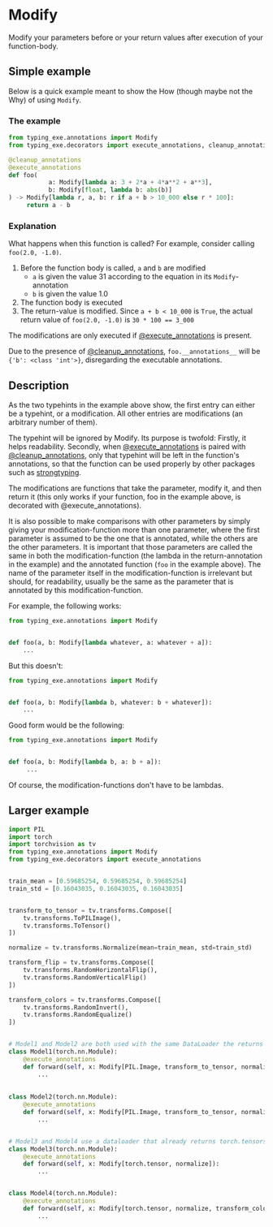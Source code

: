 # Modify

Modify your parameters before or your return values after execution of your function-body.
    
## Simple example

Below is a quick example meant to show the How (though maybe not the Why) of using `Modify`.

### The example
    
```python
from typing_exe.annotations import Modify
from typing_exe.decorators import execute_annotations, cleanup_annotations

@cleanup_annotations
@execute_annotations
def foo(
           a: Modify[lambda a: 3 + 2*a + 4*a**2 + a**3], 
           b: Modify[float, lambda b: abs(b)]
) -> Modify[lambda r, a, b: r if a + b > 10_000 else r * 100]:
     return a - b
```

### Explanation

What happens when this function is called? For example, consider calling `foo(2.0, -1.0)`.

1. Before the function body is called, `a` and `b` are modified
    - `a` is given the value 31 according to the equation in its `Modify`-annotation
    - `b` is given the value 1.0
2. The function body is executed
3. The return-value is modified. Since `a + b < 10_000` is `True`, the actual return value of `foo(2.0, -1.0)` 
is `30 * 100 == 3_000`

The modifications are only executed if [@execute_annotations](https://snimu.github.io/typing-exe/execute_annotations/)
is present.

Due to the presence of [@cleanup_annotations](https://snimu.github.io/typing-exe/cleanup_annotations/), 
`foo.__annotations__` will be `{'b': <class 'int'>}`, disregarding the executable annotations.
        
## Description
        
As the two typehints in the example above show, the first entry can either be a typehint, 
or a modification. All other entries are modifications (an arbitrary number of them).
    
The typehint will be ignored by Modify. Its purpose is twofold: Firstly, it helps readability.
Secondly, when [@execute_annotations](https://snimu.github.io/typing-exe/execute_annotations/)
is paired with [@cleanup_annotations](https://snimu.github.io/typing-exe/cleanup_annotations/), 
only that typehint will be left in the function's annotations, so that the function can be used 
properly by other packages such as [strongtyping](https://github.com/FelixTheC/strongtyping).
    
The modifications are functions that 
take the parameter, modify it, and then return it 
(this only works if your function, foo in the example above, is decorated with 
@execute_annotations). 
    
It is also possible to make comparisons with other parameters by simply giving your modification-function
more than one parameter, where the first parameter is assumed to be the one that is annotated, 
while the others are the other parameters. It is important that those parameters are called the 
same in both the modification-function (the lambda in the return-annotation in the example) and 
the annotated function (`foo` in the example above). The name of the parameter itself in the 
modification-function is irrelevant but should, for readability, usually be the same as the parameter
that is annotated by this modification-function.
    
For example, the following works:
    
```python
from typing_exe.annotations import Modify


def foo(a, b: Modify[lambda whatever, a: whatever + a]):
    ...
```
        
But this doesn't:
    
```python
from typing_exe.annotations import Modify


def foo(a, b: Modify[lambda b, whatever: b + whatever]):
    ...
```
    
Good form would be the following:
    
```python
from typing_exe.annotations import Modify


def foo(a, b: Modify[lambda b, a: b + a]):
     ...
```
        
Of course, the modification-functions don't have to be lambdas. 

## Larger example

```python
import PIL
import torch 
import torchvision as tv
from typing_exe.annotations import Modify
from typing_exe.decorators import execute_annotations


train_mean = [0.59685254, 0.59685254, 0.59685254]
train_std = [0.16043035, 0.16043035, 0.16043035]


transform_to_tensor = tv.transforms.Compose([
    tv.transforms.ToPILImage(), 
    tv.transforms.ToTensor()
])

normalize = tv.transforms.Normalize(mean=train_mean, std=train_std)

transform_flip = tv.transforms.Compose([
    tv.transforms.RandomHorizontalFlip(),
    tv.transforms.RandomVerticalFlip()
])

transform_colors = tv.transforms.Compose([
    tv.transforms.RandomInvert(),
    tv.transforms.RandomEqualize()
])


# Model1 and Model2 are both used with the same DataLoader the returns PIL.Images
class Model1(torch.nn.Module):
    @execute_annotations
    def forward(self, x: Modify[PIL.Image, transform_to_tensor, normalize]):
        ...
   
   
class Model2(torch.nn.Module):
    @execute_annotations
    def forward(self, x: Modify[PIL.Image, transform_to_tensor, normalize, transform_flip]):
        ...


# Model3 and Model4 use a dataloader that already returns torch.tensors
class Model3(torch.nn.Module):
    @execute_annotations
    def forward(self, x: Modify[torch.tensor, normalize]):
        ...


class Model4(torch.nn.Module):
    @execute_annotations
    def forward(self, x: Modify[torch.tensor, normalize, transform_colors, transform_flip]):
        ...
```
    
